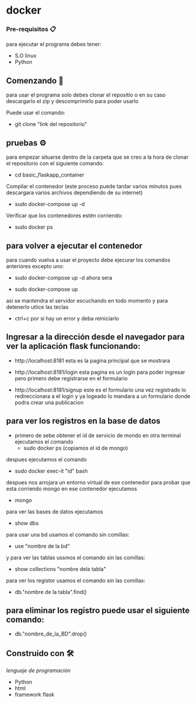 # docker

 ### Pre-requisitos 📋
 para ejecutar el programa debes tener:
 * S.O linux  
 * Python

 ## Comenzando 🚀
 para usar el programa solo debes clonar el repositio o en su caso descargarlo el zip y descomprimirlo para poder usarlo
 
 Puede usar el comando:
  - git clone "link del repositorio"
   
## pruebas ⚙️
 para empezar situarse dentro de la carpeta que se creo a la hora de clonar el repositorio con el siguiente comando:
 - cd basic_flaskapp_container
 
 Compilar el contenedor (este proceso puede tardar varios minutos pues descargara varios archivos dependiendo de su internet)
- sudo docker-compose up -d

Verificar que los contenedores estén corriendo:
- sudo docker ps


## para volver a ejecutar el contenedor
para cuando vuelva a usar el proyecto debe ejecurar los comandos anteriores excepto uno:
- sudo docker-compose up -d
ahora sera

- sudo docker-compose up

asi se mantendra el servidor escuchando en todo momento y para detenerlo utlice las teclas
- ctrl+c
por si hay un error y deba reiniciarlo

## Ingresar a la dirección desde el navegador para ver la aplicación flask funcionando:
- http://localhost:8181
 esta es la pagina principal que se mostrara

- http://localhost:8181/login
 esta pagina es un login para poder ingresar pero primero debe registrarse en el formulario
 
- http://localhost:8181/signup
este es el formulario una vez registrado lo redireccionara a el login y ya logeado lo mandara a un formulario donde podra crear una publicacion

## para ver los registros en la base de datos
* primero de sebe obtener el id de servicio de mondo en otra terminal ejecutamos el comando 
  - sudo docker ps (copiamos el id de mongo)
  
 despues ejecutamos el comando
  - sudo docker exec-it "id" bash
 
 despues nos arrojara un entorno virtual de ese contenedor para probar que esta corriendo mongo en ese contenedor ejecutamos
  - mongo
  
 para ver las bases de datos ejecutamos 
  - show dbs
  
 para usar una bd usamos el comando sin comillas:
  - use "nombre de la bd"
 
 y para ver las tablas ussmos el comando sin las comillas:
  - show collections "nombre dela tabla"
 
 para ver los registor usamos el comando sin las comillas:
  - db."nombre de la tabla".find()
  
  
 ## para eliminar los registro puede usar el siguiente comando:
  - db."nombre_de_la_BD".drop()
  
  




## Construido con 🛠️

_lenguaje de programación_

* Python
* html
* framework flask
